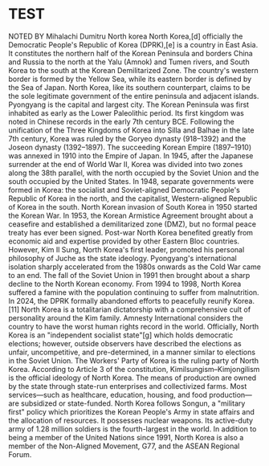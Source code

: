 # TEST
NOTED BY Mihalachi Dumitru
North korea
North Korea,[d] officially the Democratic People's Republic of Korea (DPRK),[e] is a country in East Asia.
It constitutes the northern half of the Korean Peninsula and borders China and Russia to the north at the Yalu (Amnok) and Tumen rivers, and South Korea to the south at the Korean Demilitarized Zone.
The country's western border is formed by the Yellow Sea, while its eastern border is defined by the Sea of Japan. 
North Korea, like its southern counterpart, claims to be the sole legitimate government of the entire peninsula and adjacent islands.
Pyongyang is the capital and largest city.
The Korean Peninsula was first inhabited as early as the Lower Paleolithic period. Its first kingdom was noted in Chinese records in the early 7th century BCE. Following the unification of the Three Kingdoms of Korea into Silla and Balhae in the late 7th century, Korea was ruled by the Goryeo dynasty (918–1392) and the Joseon dynasty (1392–1897). The succeeding Korean Empire (1897–1910) was annexed in 1910 into the Empire of Japan. In 1945, after the Japanese surrender at the end of World War II, Korea was divided into two zones along the 38th parallel, with the north occupied by the Soviet Union and the south occupied by the United States. In 1948, separate governments were formed in Korea: the socialist and Soviet-aligned Democratic People's Republic of Korea in the north, and the capitalist, Western-aligned Republic of Korea in the south. North Korean invasion of South Korea in 1950 started the Korean War. In 1953, the Korean Armistice Agreement brought about a ceasefire and established a demilitarized zone (DMZ), but no formal peace treaty has ever been signed. Post-war North Korea benefited greatly from economic aid and expertise provided by other Eastern Bloc countries. However, Kim Il Sung, North Korea's first leader, promoted his personal philosophy of Juche as the state ideology. Pyongyang's international isolation sharply accelerated from the 1980s onwards as the Cold War came to an end. The fall of the Soviet Union in 1991 then brought about a sharp decline to the North Korean economy. From 1994 to 1998, North Korea suffered a famine with the population continuing to suffer from malnutrition. In 2024, the DPRK formally abandoned efforts to peacefully reunify Korea.[11]
North Korea is a totalitarian dictatorship with a comprehensive cult of personality around the Kim family. Amnesty International considers the country to have the worst human rights record in the world. Officially, North Korea is an "independent socialist state"[g] which holds democratic elections; however, outside observers have described the elections as unfair, uncompetitive, and pre-determined, in a manner similar to elections in the Soviet Union. The Workers' Party of Korea is the ruling party of North Korea. According to Article 3 of the constitution, Kimilsungism–Kimjongilism is the official ideology of North Korea. The means of production are owned by the state through state-run enterprises and collectivized farms. Most services—such as healthcare, education, housing, and food production—are subsidized or state-funded.
North Korea follows Songun, a "military first" policy which prioritizes the Korean People's Army in state affairs and the allocation of resources. It possesses nuclear weapons. Its active-duty army of 1.28 million soldiers is the fourth-largest in the world. In addition to being a member of the United Nations since 1991, North Korea is also a member of the Non-Aligned Movement, G77, and the ASEAN Regional Forum.
